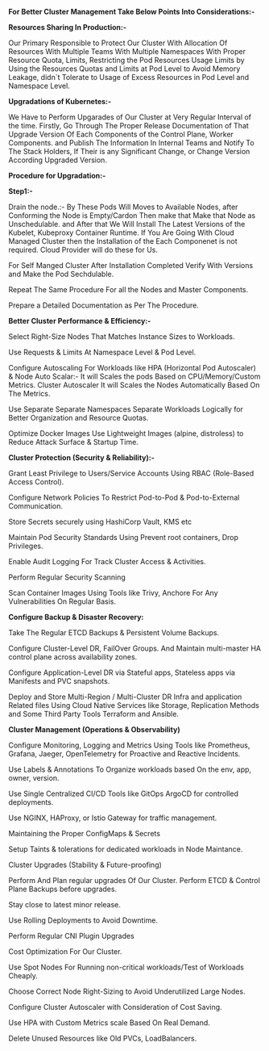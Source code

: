 **For Better Cluster Management Take Below Points Into Considerations:-**

**Resources Sharing In Production:-**

Our Primary Responsible to Protect Our Cluster With Allocation Of Resources With Multiple Teams With Multiple Namespaces With Proper Resource Quota, Limits, Restricting the Pod Resources Usage Limits by Using the Resources Quotas and Limits at Pod Level to Avoid Memory Leakage, didn`t Tolerate to Usage of Excess Resources in Pod Level and Namespace Level.

**Upgradations of Kubernetes:-**

We Have to Perform Upgarades of Our Cluster at Very Regular Interval of the time. Firstly, Go Through The Proper Release Documentation of That Upgrade Version Of Each Components of the Control Plane, Worker Components. and Publish The Information In Internal Teams and Notify To The Stack Holders, If Their is any Significant Change, or Change Version According Upgraded Version.

**Procedure for Upgradation:-** 

**Step1:-**

Drain the node.:- By These Pods Will Moves to Available Nodes, after Conforming the Node is Empty/Cardon Then make that Make that Node as Unschedulable. and After that We Will Install The Latest Versions of the Kubelet, Kubeproxy Container Runtime. If You Are Going With Cloud Managed Cluster then the Installation of the Each Componenet is not required. Cloud Provider will do these for Us.

For Self Manged Cluster After Installation Completed Verify With Versions and Make the Pod Sechdulable.

Repeat The Same Procedure For all the Nodes and Master Components.

Prepare a Detailed Documentation as Per The Procedure. 

**Better Cluster Performance & Efficiency:-**

Select Right-Size Nodes That Matches Instance Sizes to Workloads.

Use Requests & Limits At Namespace Level & Pod Level.

Configure Autoscaling For Workloads like HPA (Horizontal Pod Autoscaler) & Node Auto Scalar:-  It will Scales the pods Based on CPU/Memory/Custom Metrics. Cluster Autoscaler It will Scales the Nodes Automatically Based On The Metrics.

Use Separate Separate Namespaces Separate Workloads Logically for Better Organization and Resource Quotas.

Optimize Docker Images Use Lightweight Images (alpine, distroless) to Reduce Attack Surface & Startup Time.


**Cluster Protection (Security & Reliability):-**

Grant Least Privilege to Users/Service Accounts Using RBAC (Role-Based Access Control).

Configure Network Policies To Restrict Pod-to-Pod & Pod-to-External Communication.

Store Secrets securely using HashiCorp Vault, KMS etc

Maintain Pod Security Standards Using Prevent root containers, Drop Privileges.

Enable Audit Logging For Track Cluster Access & Activities.

Perform Regular Security Scanning

Scan Container Images Using Tools like Trivy, Anchore For Any Vulnerabilities On Regular Basis.

**Configure Backup & Disaster Recovery:**

Take The Regular ETCD Backups & Persistent Volume Backups.

Configure Cluster-Level DR, FailOver Groups. And Maintain multi-master HA control plane across availability zones.

Configure Application-Level DR via Stateful apps, Stateless apps via Manifests and PVC snapshots.

Deploy and Store Multi-Region / Multi-Cluster DR Infra and application Related files Using Cloud Native Services like Storage, Replication Methods and Some Third Party Tools Terraform and Ansible.

**Cluster Management (Operations & Observability)**

Configure Monitoring, Logging and Metrics Using Tools like Prometheus, Grafana, Jaeger, OpenTelemetry for Proactive and Reactive Incidents.

Use Labels & Annotations To Organize workloads based On the env, app, owner, version.

Use Single Centralized CI/CD Tools like GitOps ArgoCD for controlled deployments.

Use NGINX, HAProxy, or Istio Gateway for traffic management.

Maintaining the Proper ConfigMaps & Secrets

Setup  Taints & tolerations for dedicated workloads in Node Maintance.



Cluster Upgrades (Stability & Future-proofing)

Perform And Plan regular upgrades Of Our Cluster.
Perform ETCD & Control Plane Backups before upgrades.

Stay close to latest minor release.

Use Rolling Deployments to Avoid Downtime.

Perform Regular CNI Plugin Upgrades



Cost Optimization For Our Cluster.

Use Spot Nodes For Running non-critical workloads/Test of Workloads Cheaply.


Choose Correct Node Right-Sizing to Avoid Underutilized Large Nodes.

Configure Cluster Autoscaler with Consideration of Cost Saving.

Use HPA with Custom Metrics scale Based On Real Demand.

Delete Unused Resources like Old PVCs, LoadBalancers.

